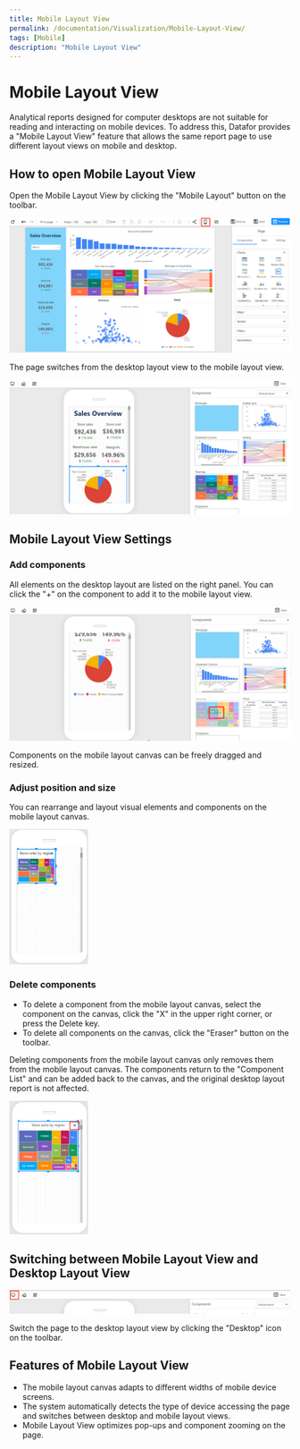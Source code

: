```yaml
---
title: Mobile Layout View
permalink: /documentation/Visualization/Mobile-Layout-View/
tags: [Mobile]
description: "Mobile Layout View"
---
```

# Mobile Layout View

Analytical reports designed for computer desktops are not suitable for reading and interacting on mobile devices. To address this, Datafor provides a "Mobile Layout View" feature that allows the same report page to use different layout views on mobile and desktop.

## How to open Mobile Layout View

Open the Mobile Layout View by clicking the "Mobile Layout" button on the toolbar.


<div align="left"><img src="./images/1739710021486.png" /></div>


The page switches from the desktop layout view to the mobile layout view.

<div align="left"><img src="./images/1739710062216.png" /></div>

## Mobile Layout View Settings

### Add components

All elements on the desktop layout are listed on the right panel. You can click the "+" on the component to add it to the mobile layout view.

<div align="left"><img src="./images/1739710309420.png" /></div>


Components on the mobile layout canvas can be freely dragged and resized.

### Adjust position and size

You can rearrange and layout visual elements and components on the mobile layout canvas.

<div align="left"><img src="./images/o82ue-p6rs6.gif" width="28%"/></div>


### Delete components

  - To delete a component from the mobile layout canvas, select the component on the canvas, click the "X" in the upper right corner, or press the Delete key.
  - To delete all components on the canvas, click the "Eraser" button on the toolbar.

  Deleting components from the mobile layout canvas only removes them from the mobile layout canvas. The components return to the "Component List" and can be added back to the canvas, and the original desktop layout report is not affected.

<div align="left"><img src="./images/1739710535269.png" width="28%"/></div>

## Switching between Mobile Layout View and Desktop Layout View

<div align="left"><img src="./images/1739710579221.png" /></div>

Switch the page to the desktop layout view by clicking the "Desktop" icon on the toolbar.

## Features of Mobile Layout View

  - The mobile layout canvas adapts to different widths of mobile device screens.
  - The system automatically detects the type of device accessing the page and switches between desktop and mobile layout views.
  - Mobile Layout View optimizes pop-ups and component zooming on the page.